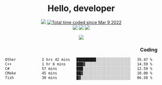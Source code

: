# <div align='center' >Hello, developer</div>

<div align='center'>
  <a ><img src="https://img.shields.io/badge/dynamic/json?url=https%3A%2F%2Fapi.swo.moe%2Fstats%2Fgithub%2FFree-Aaron-Li&query=count&color=181717&label=GitHub&labelColor=282c34&logo=github&suffix=+follows&cacheSeconds=3600"></a>
  <a href="https://wakatime.com/@fe40087f-8eae-48dc-9950-ad0633db1591"><img src="https://wakatime.com/badge/user/fe40087f-8eae-48dc-9950-ad0633db1591.svg" alt="Total time coded since Mar 9 2022" /></a>
</div>
<div align='center'>
  <a><img src="https://img.shields.io/badge/c%2Fc%2B%2B%2Fc%23-%2375664d"></a> 
  <a><img src="https://img.shields.io/badge/Kotlin%20-%20%2375664D"></a> 
  <a><img src="https://img.shields.io/badge/Shell-75664D"></a> 
</div>

<p align="center">
  <img src="https://readme-typing-svg.demolab.com/?lines=你好!+开发者;Hello!+ developer&font=Fira%20Code&center=true&width=380&height=50&duration=4000&pause=1000">
</p>


<div align='right'>
  <h3>Coding</h3>
</div>

<!--START_SECTION:waka-->

```txt
Other            2 hrs 42 mins   █████████░░░░░░░░░░░░░░░░   35.47 %
C++              1 hr 6 mins     ███▓░░░░░░░░░░░░░░░░░░░░░   14.59 %
C#               57 mins         ███░░░░░░░░░░░░░░░░░░░░░░   12.59 %
CMake            45 mins         ██▓░░░░░░░░░░░░░░░░░░░░░░   10.00 %
fish             30 mins         █▓░░░░░░░░░░░░░░░░░░░░░░░   06.58 %
```

<!--END_SECTION:waka-->




